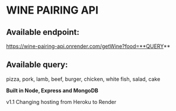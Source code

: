 # WINE PAIRING API

## Available endpoint:

https://wine-pairing-api.onrender.com/getWine?food=**QUERY**

## Available query:

pizza, pork, lamb, beef, burger, chicken, white fish, salad, cake

**Built in Node, Express and MongoDB**

v1.1
Changing hosting from Heroku to Render
